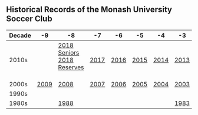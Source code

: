 ## Historical Records of the Monash University Soccer Club




| **Decade** | -9 | -8 | -7 | -6 | -5 | -4 | -3 | -2 | -1 | -0 |
| --- | --- | --- | --- | --- | --- | --- | --- | --- | --- | --- |
| 2010s |   | [2018 Seniors](2018-mens-seniors.md) [2018 Reserves](2018-mens-seniors.md)   | [2017](http://www.monashunisoccer.org/en/the-club/history/results-history---men/31-Club/History/594-2017-mens-results.html) | [2016](http://www.monashunisoccer.org/en/by-id.html?id=589) | [2015](http://www.monashunisoccer.org/en/by-id.html?id=568) | [2014](http://www.monashunisoccer.org/en/by-id.html?id=536) | [2013](http://www.monashunisoccer.org/en/by-id.html?id=508) | [2012](http://www.monashunisoccer.org/en/by-id.html?id=467) | [2011](http://www.monashunisoccer.org/en/by-id.html?id=412) | [2010](http://www.monashunisoccer.org/en/by-id.html?id=377) |
| 2000s | [2009](http://www.monashunisoccer.org/the-club/history/results-history---men.html?id=286) | [2008](http://www.monashunisoccer.org/the-club/history/results-history---men.html?id=122) | [2007](http://www.monashunisoccer.org/the-club/history/results-history---men.html?id=29) | [2006](http://www.monashunisoccer.org/the-club/history/results-history---men.html?id=30) | [2005](http://www.monashunisoccer.org/the-club/history/results-history---men.html?id=31) | [2004](http://www.monashunisoccer.org/the-club/history/results-history---men.html?id=32) | [2003](http://www.monashunisoccer.org/the-club/history/results-history---men.html?id=33) | [2002](http://www.monashunisoccer.org/the-club/history/results-history---men.html?id=142) | [2001](http://www.monashunisoccer.org/the-club/history/results-history---men.html?id=143) | [2000](http://www.monashunisoccer.org/the-club/history/results-history---men.html?id=144) |
| 1990s |   |   |   |   |   |   |   |   |   |   |
| 1980s |   | [1988](http://www.monashunisoccer.org/the-club/history/results-history---men.html?id=34) |   |   |   |   | [1983](http://www.monashunisoccer.org/the-club/history/results-history---men.html?id=35) |   |   |   |

